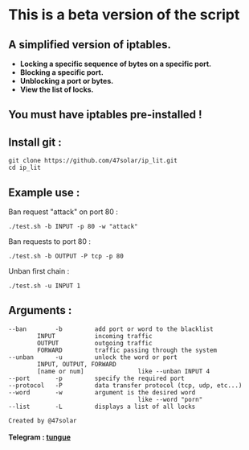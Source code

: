 # This is a beta version of the script

## A simplified version of iptables. 
<strong><bold>
* Locking a specific sequence of bytes on a specific port.<br>
* Blocking a specific port.<br>
* Unblocking a port or bytes.<br>
* View the list of locks.<br>
</bold></strong>

## You must have iptables pre-installed !

## Install git :
```
git clone https://github.com/47solar/ip_lit.git
cd ip_lit
```

## Example use :

Ban request "attack" on port 80 :
```
./test.sh -b INPUT -p 80 -w "attack"
```
Ban requests to port 80 :
```
./test.sh -b OUTPUT -P tcp -p 80
```
Unban first chain :
```
./test.sh -u INPUT 1
```
## Arguments :
```
--ban        -b         add port or word to the blacklist
        INPUT           incoming traffic
        OUTPUT          outgoing traffic
        FORWARD         traffic passing through the system
--unban      -u         unlock the word or port
        INPUT, OUTPUT, FORWARD
        [name or num]               like --unban INPUT 4
--port       -p         specify the required port
--protocol   -P         data transfer protocol (tcp, udp, etc...)
--word       -w         argument is the desired word
                                    like --word "porn"
--list       -L         displays a list of all locks
```
```Created by @47solar```<br>
<br><strong>Telegram : <a href="https://t.me/tungueoffensive">tungue</a></strong>
